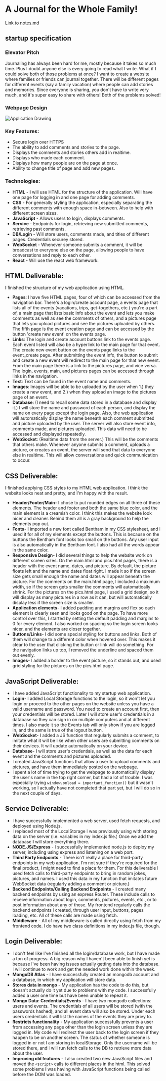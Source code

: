 # A Journal for the Whole Family!

[Link to notes.md](notes.md)

## startup specification
### Elevator Pitch
Journaling has always been hard for me, mostly because it takes so much time. Plus I doubt anyone else is every going to read what I write. What if I could solve both of those problems at once? I want to create a website where families or friends can journal together. There will be different pages for different events (say a family vacation) where people can add stories and memories. Since everyone is sharing, you don't have to write very much, and it's super easy to share with others! Both of the problems solved!

### Webpage Design
![Application Drawing](https://github.com/stamphen/startup/assets/156570548/24789051-8b40-4c53-ae4a-9e0fb66abc76)

### Key Features:
- Secure login over HTTPS
- The ability to add comments and stories to the page. 
- Displays the comments and stories others add in realtime.
- Displays who made each comment.
- Displays how many people are on the page at once. 
- Ability to change title of page and add new pages.

### Technologies:

- **HTML** - I will use HTML for the structure of the application. Will have one page for logging in and one page for adding comments. 
- **CSS** - For generally styling the application, especially separating the different comments with enough space in-between. Also to help with different screen sizes. 
- **JavaScript** - Allows users to login, displays comments. 
- **Service** - Endpoints for login, retrieving new submitted comments, retrieving past comments.
- **DB/Login** - Will store users, comments made, and titles of different pages. Credentials securey stored. 
- **WebSocket** - Whenever someone submits a comment, it will be broadcast to everyone else on the page, allowing people to have conversations and reply to each other. 
- **React** - Will use the react web framework. 


## HTML Deliverable:
I finished the structure of my web application using HTML. 
- **Pages**: I have five HTML pages, four of which can be accessed from the navigation bar. There's a login/create account page, a events page that lists all of the events (vacations, trips, get-togethers, etc.) you're a part of, a main page that lists basic info about the event and lets you make comments as well as see the comments of others, and a pictures page that lets you upload pictures and see the pictures uploaded by others. The fifth page is the event creation page and can be accessed by the button 'create new event' on the events page.
- **Links**: The login and create account buttons link to the events page. Each event listed will also be a hyperlink to the main page for that event. The create new event button on the events page links to the event_create page. After submitting the event info, the button to submit and create a new event will redirect to the main page for that new event. From the main page there is a link to the pictures page, and vice versa. The login, events, main, and pictures pages can be accessed through links in the navigation.
- **Text**: Text can be found in the event name and comments. 
- **Images**: Images will be able to be uploaded by the user when 1.) they create a new event, and 2.) when they upload an image to the pictures page of an event. 
- **Database**: (I need to recall some data stored in a database and display it.) I will store the name and password of each person, and display the name on every page except the login page. Also, the web application will automatically display the name beneath each comment submitted and picture uploaded by the user. The server will also store event info, comments made, and pictures uploaded. This data will need to be accessed and displayed repeatedly. 
- **WebSocket**: (Realtime data from the server.) This will be the comments that others make. Whenever anyone submits a comment, uploads a picture, or creates an event, the server will send that data to everyone else in realtime. This will allow conversations and quick communication to occur. 


## CSS Deliverable:
I finished applying CSS styles to my HTML web application. I think the website looks neat and pretty, and I'm happy with the result. 
- **Header/Footer/Main**- I chose to put rounded edges on all three of these elements. The header and footer and both the same blue color, and the main element is a creamish color. I think this makes the website look nicer and cleaner. Behind them all is a gray background to help the elements pop out. 
- **Fonts**- I imported a new font called Bentham in my CSS stylesheet, and I used it for all of my elements except the buttons. This is because on the buttons the Bentham font looks too small on the buttons. Any user input is also automatically in the Bentham font. I also had all the words appear in the same color.
- **Responsive Design**- I did several things to help the website work on different screen sizes. On the main.html and pics.html pages, there is a header with the event name, dates, and picture. By default, the picture floats left and the name and dates float right. I made it so if the screen size gets small enough the name and dates will appear beneath the picture. For the comments on the main.html page, I included a maximum width, so if the screen gets smaller the comments will automatically shrink. For the pictures on the pics.html page, I used a grid design, so it will display as many pictures in a row as it can, but will automatically display less if the screen size is smaller. 
- **Application elements**- I added padding and margins and flex so each element is clearly seen and looks good on the page. To have more control over this, I started by setting the default padding and margins to 0 for every element. I also worked on spacing so the login screen looks nicer, and the elements are closer together.
- **Buttons/Links**- I did some special styling for buttons and links. Both of them will change to a different color when hovered over. This makes it clear to the user that clicking the button or link will do something. For the navigation links up top, I removed the underline and spaced them out evenly.
- **Images**- I added a border to the event picture, so it stands out, and used grid styling for the pictures on the pics.html page. 

## JavaScript Deliverable:
- I have added JavaScript functionality to my startup web application.
- **Login**- I added Local Storage functions to the login, so it won't let you login or proceed to the other pages on the website unless you have a valid username and password. You need to create an account first, then your credentials will be stored. Later I will store user's credentials in a database so they can sign in on multiple computers and at different times. I also made it so the Events tab will only show if you are logged in, and the same is true of the logout button. 
- **WebSocket**- I added a JS function that regularly submits a comment, to imitate what it will be like when other users are submitting comments on their devices. It will update automatically on your device.
- **Database**- I will store user's credentials, as well as the data for each event and the comments and pictures uploaded.
- I created JavaScript functions that allow a user to upload comments and pictures, and have them immediately posted on the webpage.
- I spent a lot of time trying to get the webpage to automatically display the user's name in the top right corner, but had a lot of trouble. I was especially trying `window.onload = important_function()` but it wasn't working, so I actually have not completed that part yet, but I will do so in the next couple of days.

## Service Deliverable:
- I have successfully implemented a web server, used fetch requests, and deployed using Node.js. 
- I replaced most of the LocalStorage I was previously using with storing data on the server (i.e. variables in my index.js file.) Once we add the database I will store everything there.
- **NODE.JS/Express** - I successfully implemented node.js to deploy my server, including using express and listening on a web port. 
- **Third Party Endpoints** - There isn't really a place for third-party endpoints in my web application. I'm not sure if they're required for the final product, I might need to find a place for them. For this deliverable I used fetch calls to third-party endpoints to bring in random jokes, pictures, and names. I used this data in my function that imitates future WebSocket data (regularly adding a comment or picture.)
- **Backend Endpoints/Calling Backend Endpoints** - I created many backend endpoints by using an express Router. These include calls to receive information about login, comments, pictures, events, etc., or to post information about any of those. My frontend regularly calls the backend endpoints I created, through user input, buttons, pages loading, etc. All of these calls are made using fetch.
- **Middleware** - All of my middleware is called directly using fetch from my frontend code. I do have two class definitions in my index.js file, though. 

## Login Deliverable:
- I don't feel like I've finished all the login/database work, but I have made a ton of progress. A big reason why I haven't been able to finish yet is because I've been having issues actually getting data into the database. I will continue to work and get the needed work done within the week. 
- **MongoDB Atlas** - I have successfully created an mongodb account and a database, in which my application will store data.
- **Stores data in mongo** - My application has the code to do this, but doesn't actually do it yet due to problems with my code. I successfully added a user one time but have been unable to repeat it. 
- **Mongo Data: Credentials/Events** - I have two mongodb collections: users and events. The credentials of all users will be stored (with the passwords hashed), and all event data will also be stored. Under each users credentials it will list the names of the events they are privy to.
- **Restricts functionality** - My application successfully prevents a user from accessing any page other than the login screen unless they are logged in. My code will redirect the user back to the login screen if they happen to be on another screen. The status of whether someone is logged in or not I am storing in localStorage. Only the username will be stored there, and I will run fetch calls to the DB to retrieve more data about the user. 
- **Improving old features** - I also created two new JavaScript files and moved the `<script>` calls to different places in the html. This solved some problems I was having with JavaScript functions being called before the DOM was loaded. 
